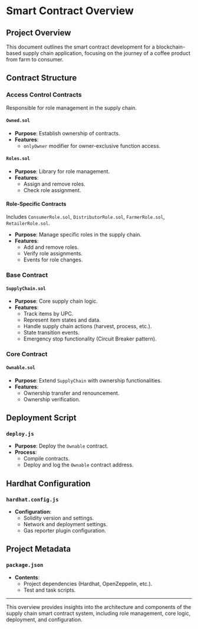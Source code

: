 # Smart Contract Overview

## Project Overview
This document outlines the smart contract development for a blockchain-based supply chain application, focusing on the journey of a coffee product from farm to consumer.

## Contract Structure

### Access Control Contracts
Responsible for role management in the supply chain.

#### `Owned.sol`
- **Purpose**: Establish ownership of contracts.
- **Features**: 
  - `onlyOwner` modifier for owner-exclusive function access.

#### `Roles.sol`
- **Purpose**: Library for role management.
- **Features**: 
  - Assign and remove roles.
  - Check role assignment.

#### Role-Specific Contracts
Includes `ConsumerRole.sol`, `DistributorRole.sol`, `FarmerRole.sol`, `RetailerRole.sol`.
- **Purpose**: Manage specific roles in the supply chain.
- **Features**:
  - Add and remove roles.
  - Verify role assignments.
  - Events for role changes.

### Base Contract

#### `SupplyChain.sol`
- **Purpose**: Core supply chain logic.
- **Features**:
  - Track items by UPC.
  - Represent item states and data.
  - Handle supply chain actions (harvest, process, etc.).
  - State transition events.
  - Emergency stop functionality (Circuit Breaker pattern).

### Core Contract

#### `Ownable.sol`
- **Purpose**: Extend `SupplyChain` with ownership functionalities.
- **Features**:
  - Ownership transfer and renouncement.
  - Ownership verification.

## Deployment Script

### `deploy.js`
- **Purpose**: Deploy the `Ownable` contract.
- **Process**: 
  - Compile contracts.
  - Deploy and log the `Ownable` contract address.

## Hardhat Configuration

### `hardhat.config.js`
- **Configuration**:
  - Solidity version and settings.
  - Network and deployment settings.
  - Gas reporter plugin configuration.

## Project Metadata

### `package.json`
- **Contents**: 
  - Project dependencies (Hardhat, OpenZeppelin, etc.).
  - Test and task scripts.

---

This overview provides insights into the architecture and components of the supply chain smart contract system, including role management, core logic, deployment, and configuration.
